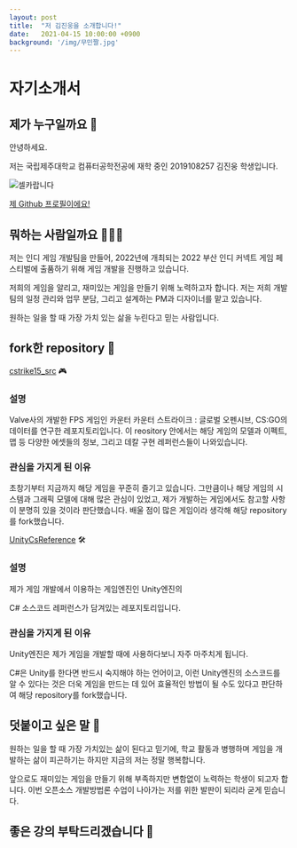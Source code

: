 ```yaml
---
layout: post
title:  "저 김진웅을 소개합니다!"
date:   2021-04-15 10:00:00 +0900
background: '/img/무민짤.jpg'
---
```


# 자기소개서

## 제가 누구일까요 🤔

안녕하세요.

<p>저는 국립제주대학교 컴퓨터공학전공에 재학 중인 2019108257 김진웅 학생입니다.</p>

![셀카랍니다](https://github.com/KimJinWoong0802/blog/blob/main/img/bg-selfie.jpg?raw=true)

[제 Github 프로필이에요!](https://github.com/KimJinWoong0802)


## 뭐하는 사람일까요 🕵🏼‍♂️
<p>저는 인디 게임 개발팀을 만들어, 2022년에 개최되는 2022 부산 인디 커넥트 게임 페스티벌에 출품하기 위해 게임 개발을 진행하고 있습니다. </p>
<p>저희의 게임을 알리고, 재미있는 게임을 만들기 위해 노력하고자 합니다. 저는 저희 개발팀의 일정 관리와 업무 분담, 그리고  설계하는 PM과 디자이너를 맡고 있습니다.</p>
<p>원하는 일을 할 때 가장 가치 있는 삶을 누린다고 믿는 사람입니다.</p>

## fork한 repository 💾


[cstrike15_src](https://github.com/KimJinWoong0802/cstrike15_src) 🎮

### 설명
<p>Valve사의 개발한 FPS 게임인 카운터 카운터 스트라이크 : 글로벌 오펜시브, CS:GO의 데이터를 연구한 레포지토리입니다. 이 reository 안에서는 해당 게임의 모델과 이펙트, 맵 등 다양한 에셋들의 정보, 그리고 데칼 구현 레퍼런스들이 나와있습니다.</p>

### 관심을 가지게 된 이유
초창기부터 지금까지 해당 게임을 꾸준히 즐기고 있습니다. 그만큼이나 해당 게임의 시스템과 그래픽 모델에 대해 많은 관심이 있었고, 제가 개발하는 게임에서도 참고할 사항이 분명히 있을 것이라 판단했습니다. 배울 점이 많은 게임이라 생각해 해당 repository를 fork했습니다.


[UnityCsReference](https://github.com/KimJinWoong0802/UnityCsReference) 🛠️


### 설명
제가 게임 개발에서 이용하는 게임엔진인 Unity엔진의

C# 소스코드 레퍼런스가 담겨있는 레포지토리입니다.

### 관심을 가지게 된 이유
<p>Unity엔진은 제가 게임을 개발할 때에 사용하다보니 자주 마주치게 됩니다.</p>

<p>C#은 Unity를 한다면 반드시 숙지해야 하는 언어이고, 이런 Unity엔진의 소스코드를 알 수 있다는 것은 더욱 게임을 만드는 데 있어 효율적인 방법이 될 수도 있다고 판단하여 해당 repository를 fork했습니다.</p>



## 덧붙이고 싶은 말 💌
<p>원하는 일을 할 때 가장 가치있는 삶이 된다고 믿기에, 학교 활동과 병행하며 게임을 개발하는 삶이 피곤하기는 하지만 지금의 저는 정말 행복합니다. </p>

<p class="mb-5">앞으로도 재미있는 게임을 만들기 위해 부족하지만 변함없이 노력하는 학생이 되고자 합니다. 이번 오픈소스 개발방법론 수업이 나아가는 저를 위한 발판이 되리라 굳게 믿습니다.</p>

## 좋은 강의 부탁드리겠습니다 🤪



